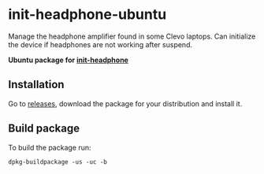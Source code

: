 # init-headphone-ubuntu
Manage the headphone amplifier found in some Clevo laptops.
Can initialize the device if headphones are not working after suspend.

**Ubuntu package for [init-headphone](https://github.com/Unrud/init-headphone)**

## Installation
Go to [releases](https://github.com/Unrud/init-headphone-ubuntu/releases),
download the package for your distribution and install it.

## Build package
To build the package run:

    dpkg-buildpackage -us -uc -b

